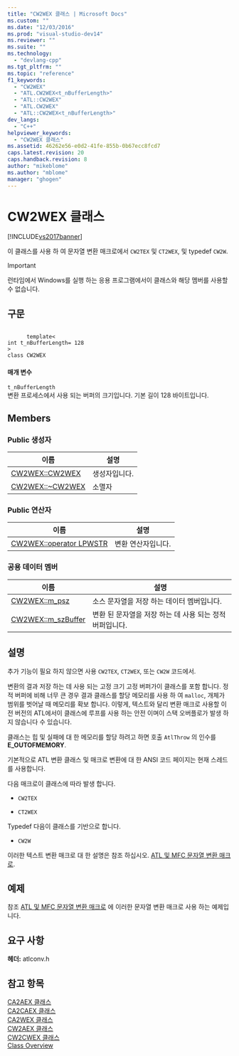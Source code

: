 ```yaml
---
title: "CW2WEX 클래스 | Microsoft Docs"
ms.custom: ""
ms.date: "12/03/2016"
ms.prod: "visual-studio-dev14"
ms.reviewer: ""
ms.suite: ""
ms.technology: 
  - "devlang-cpp"
ms.tgt_pltfrm: ""
ms.topic: "reference"
f1_keywords: 
  - "CW2WEX"
  - "ATL.CW2WEX<t_nBufferLength>"
  - "ATL::CW2WEX"
  - "ATL.CW2WEX"
  - "ATL::CW2WEX<t_nBufferLength>"
dev_langs: 
  - "C++"
helpviewer_keywords: 
  - "CW2WEX 클래스"
ms.assetid: 46262e56-e0d2-41fe-855b-0b67ecc8fcd7
caps.latest.revision: 20
caps.handback.revision: 8
author: "mikeblome"
ms.author: "mblome"
manager: "ghogen"
---
```

# CW2WEX 클래스
[!INCLUDE[vs2017banner](../../assembler/inline/includes/vs2017banner.md)]

이 클래스를 사용 하 여 문자열 변환 매크로에서 `CW2TEX` 및 `CT2WEX`, 및 typedef `CW2W`.  
  
> [!IMPORTANT]
>  런타임에서 Windows를 실행 하는 응용 프로그램에서이 클래스와 해당 멤버를 사용할 수 없습니다.  
  
## 구문  
  
```  
  
      template<  
int t_nBufferLength= 128  
>  
class CW2WEX  
```  
  
#### 매개 변수  
 `t_nBufferLength`  
 변환 프로세스에서 사용 되는 버퍼의 크기입니다.  기본 길이 128 바이트입니다.  
  
## Members  
  
### Public 생성자  
  
|이름|설명|  
|--------|--------|  
|[CW2WEX::CW2WEX](../Topic/CW2WEX::CW2WEX.md)|생성자입니다.|  
|[CW2WEX::~CW2WEX](../Topic/CW2WEX::~CW2WEX.md)|소멸자|  
  
### Public 연산자  
  
|이름|설명|  
|--------|--------|  
|[CW2WEX::operator LPWSTR](../Topic/CW2WEX::operator%20LPWSTR.md)|변환 연산자입니다.|  
  
### 공용 데이터 멤버  
  
|이름|설명|  
|--------|--------|  
|[CW2WEX::m\_psz](../Topic/CW2WEX::m_psz.md)|소스 문자열을 저장 하는 데이터 멤버입니다.|  
|[CW2WEX::m\_szBuffer](../Topic/CW2WEX::m_szBuffer.md)|변환 된 문자열을 저장 하는 데 사용 되는 정적 버퍼입니다.|  
  
## 설명  
 추가 기능이 필요 하지 않으면 사용 `CW2TEX`, `CT2WEX`, 또는 `CW2W` 코드에서.  
  
 변환의 결과 저장 하는 데 사용 되는 고정 크기 고정 버퍼가이 클래스를 포함 합니다.  정적 버퍼에 비해 너무 큰 경우 결과 클래스를 할당 메모리를 사용 하 여 `malloc`, 개체가 범위를 벗어날 때 메모리를 확보 합니다.  이렇게, 텍스트와 달리 변환 매크로 사용할 이전 버전의 ATL에서이 클래스에 루프를 사용 하는 안전 이며이 스택 오버플로가 발생 하지 않습니다 수 있습니다.  
  
 클래스는 힙 및 실패에 대 한 메모리를 할당 하려고 하면 호출 `AtlThrow` 의 인수를  **E\_OUTOFMEMORY**.  
  
 기본적으로 ATL 변환 클래스 및 매크로 변환에 대 한 ANSI 코드 페이지는 현재 스레드를 사용합니다.  
  
 다음 매크로이 클래스에 따라 발생 합니다.  
  
-   `CW2TEX`  
  
-   `CT2WEX`  
  
 Typedef 다음이 클래스를 기반으로 합니다.  
  
-   `CW2W`  
  
 이러한 텍스트 변환 매크로 대 한 설명은 참조 하십시오.  [ATL 및 MFC 문자열 변환 매크로](../Topic/ATL%20and%20MFC%20String%20Conversion%20Macros.md).  
  
## 예제  
 참조  [ATL 및 MFC 문자열 변환 매크로](../Topic/ATL%20and%20MFC%20String%20Conversion%20Macros.md) 에 이러한 문자열 변환 매크로 사용 하는 예제입니다.  
  
## 요구 사항  
 **헤더:** atlconv.h  
  
## 참고 항목  
 [CA2AEX 클래스](../../atl/reference/ca2aex-class.md)   
 [CA2CAEX 클래스](../../atl/reference/ca2caex-class.md)   
 [CA2WEX 클래스](../../atl/reference/ca2wex-class.md)   
 [CW2AEX 클래스](../../atl/reference/cw2aex-class.md)   
 [CW2CWEX 클래스](../../atl/reference/cw2cwex-class.md)   
 [Class Overview](../../atl/atl-class-overview.md)